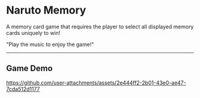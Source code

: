 # Naruto Memory

A memory card game that requires the player to select all displayed memory cards uniquely to win!

"Play the music to enjoy the game!"

---

## Game Demo

https://github.com/user-attachments/assets/2e444ff2-2b01-43e0-ae47-7cda512d1177

